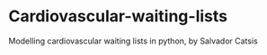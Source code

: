# Cardiovascular-waiting-lists

Modelling cardiovascular waiting lists in python, by Salvador Catsis
